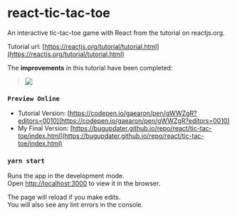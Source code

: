 # react-tic-tac-toe
An interactive tic-tac-toe game with React from the tutorial  on reactjs.org.

Tutorial url: [https://reactjs.org/tutorial/tutorial.html](https://reactjs.org/tutorial/tutorial.html)

The **improvements** in this tutorial have been completed:
> ![](https://bugupdater.github.io/static/images/tic-tac-toe/improvements.png)

### `Preview Online`

- Tutorial Version: [https://codepen.io/gaearon/pen/gWWZgR?editors=0010](https://codepen.io/gaearon/pen/gWWZgR?editors=0010)
- My Final Version: [https://bugupdater.github.io/repo/react/tic-tac-toe/index.html](https://bugupdater.github.io/repo/react/tic-tac-toe/index.html)

### `yarn start`

Runs the app in the development mode.<br />
Open [http://localhost:3000](http://localhost:3000) to view it in the browser.

The page will reload if you make edits.<br />
You will also see any lint errors in the console.

